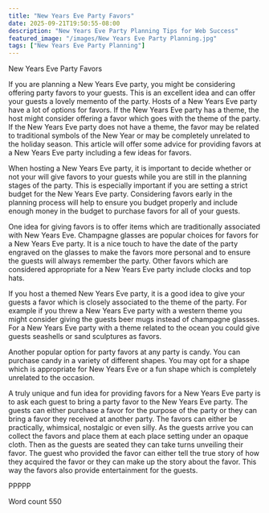 ```yaml
---
title: "New Years Eve Party Favors"
date: 2025-09-21T19:50:55-08:00
description: "New Years Eve Party Planning Tips for Web Success"
featured_image: "/images/New Years Eve Party Planning.jpg"
tags: ["New Years Eve Party Planning"]
---
```


New Years Eve Party Favors

If you are planning a New Years Eve party, you might be considering offering party favors to your guests. This is an excellent idea and can offer your guests a lovely memento of the party. Hosts of a New Years Eve party have a lot of options for favors. If the New Years Eve party has a theme, the host might consider offering a favor which goes with the theme of the party. If the New Years Eve party does not have a theme, the favor may be related to traditional symbols of the New Year or may be completely unrelated to the holiday season. This article will offer some advice for providing favors at a New Years Eve party including a few ideas for favors.

When hosting a New Years Eve party, it is important to decide whether or not your will give favors to your guests while you are still in the planning stages of the party. This is especially important if you are setting a strict budget for the New Years Eve party. Considering favors early in the planning process will help to ensure you budget properly and include enough money in the budget to purchase favors for all of your guests.

One idea for giving favors is to offer items which are traditionally associated with New Years Eve. Champagne glasses are popular choices for favors for a New Years Eve party. It is a nice touch to have the date of the party engraved on the glasses to make the favors more personal and to ensure the guests will always remember the party. Other favors which are considered appropriate for a New Years Eve party include clocks and top hats. 

If you host a themed New Years Eve party, it is a good idea to give your guests a favor which is closely associated to the theme of the party. For example if you threw a New Years Eve party with a western theme you might consider giving the guests beer mugs instead of champagne glasses. For a New Years Eve party with a theme related to the ocean you could give guests seashells or sand sculptures as favors. 

Another popular option for party favors at any party is candy. You can purchase candy in a variety of different shapes. You may opt for a shape which is appropriate for New Years Eve or a fun shape which is completely unrelated to the occasion. 

A truly unique and fun idea for providing favors for a New Years Eve party is to ask each guest to bring a party favor to the New Years Eve party. The guests can either purchase a favor for the purpose of the party or they can bring a favor they received at another party. The favors can either be practically, whimsical, nostalgic or even silly. As the guests arrive you can collect the favors and place them at each place setting under an opaque cloth. Then as the guests are seated they can take turns unveiling their favor. The guest who provided the favor can either tell the true story of how they acquired the favor or they can make up the story about the favor. This way the favors also provide entertainment for the guests. 

PPPPP

Word count 550




